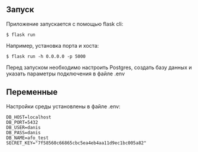 ## Запуск
Приложение запускается с помощью flask cli:
```console
$ flask run
```
Например, установка порта и хоста:
```console
$ flask run -h 0.0.0.0 -p 5000
```
Перед запуском необходимо настроить Postgres, создать базу данных и указать параметры подключения в файле .env 

## Переменные
Настройки среды установлены в файле .env:
```
DB_HOST=localhost
DB_PORT=5432
DB_USER=danis
DB_PASS=danis
DB_NAME=afo_test
SECRET_KEY="7f58560c66865cbc5ea4eb4aa11d9ec1bc005a82"
```

